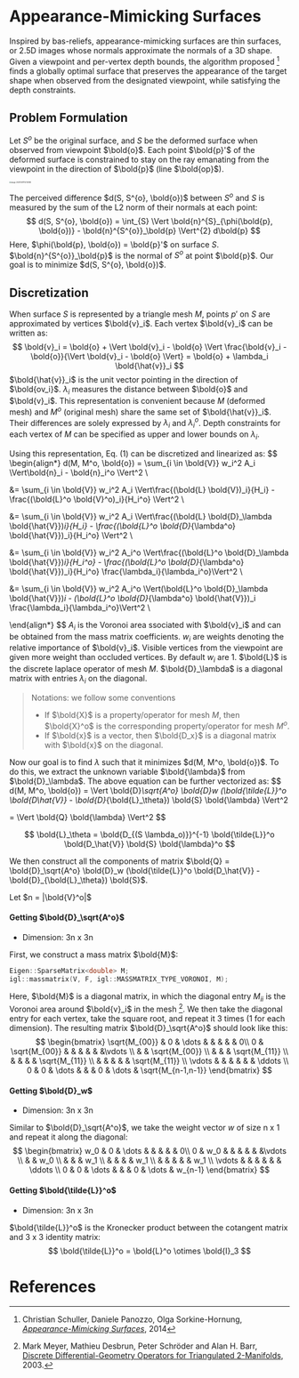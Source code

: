 # Appearance-Mimicking Surfaces

Inspired by bas-reliefs, appearance-mimicking surfaces are thin surfaces, or 2.5D images whose normals approximate the normals of a 3D shape. Given a viewpoint and per-vertex depth bounds, the algorithm proposed [^1] finds a globally optimal surface that preserves the appearance of the target shape when observed from the designated viewpoint, while satisfying the depth constraints. 

## Problem Formulation

Let $S^{o}$ be the original surface, and $S$ be the deformed surface when observed from viewpoint $\bold{o}$. Each point $\bold{p}'$ of the deformed surface is constrained to stay on the ray emanating from the viewpoint in the direction of $\bold{p}$ (line $\bold{op}$).

<img src="/Users/luxizhao/Library/Application Support/typora-user-images/image-20201201115724580.png" alt="image-20201201115724580" style="zoom:20%;" />

The perceived difference $d(S, S^{o}, \bold{o})$ between $S^{o}$ and $S$ is measured by the sum of the L2 norm of their normals at each point:  
$$
d(S, S^{o}, \bold{o}) = \int_{S} \Vert \bold{n}^{S}_{\phi(\bold{p}, \bold{o})} - \bold{n}^{S^{o}}_\bold{p} \Vert^{2} d\bold{p}
$$
Here, $\phi(\bold{p}, \bold{o}) = \bold{p}'$ on surface $S$. $\bold{n}^{S^{o}}_\bold{p}$ is the normal of $S^{o}$ at point $\bold{p}$. Our goal is to minimize $d(S, S^{o}, \bold{o})$.

## Discretization

When surface $S$ is represented by a triangle mesh $M$,  points $p'$ on $S$ are approximated by vertices $\bold{v}_i$. Each vertex $\bold{v}_i$ can be written as:
$$
\bold{v}_i = \bold{o} + \Vert \bold{v}_i - \bold{o} \Vert \frac{\bold{v}_i - \bold{o}}{\Vert \bold{v}_i - \bold{o} \Vert} = \bold{o} + \lambda_i \bold{\hat{v}}_i
$$
$\bold{\hat{v}}_i$ is the unit vector pointing in the direction of $\bold{ov_i}$. $\lambda_i$ measures the distance between $\bold{o}$ and $\bold{v}_i$. This representation is convenient because $M$ (deformed mesh) and $M^o$ (original mesh) share the same set of $\bold{\hat{v}}_i$. Their differences are solely expressed by $\lambda_i$ and $\lambda_i^o$. Depth constraints for each vertex of $M$ can be specified as upper and lower bounds on $\lambda_i$.

Using this representation, Eq. (1) can be discretized and linearized as:
$$
\begin{align*}
d(M, M^o, \bold{o}) = \sum_{i \in \bold{V}} w_i^2 A_i \Vert\bold{n}_i - \bold{n}_i^o \Vert^2 \\

&= \sum_{i \in \bold{V}} w_i^2 A_i \Vert\frac{(\bold{L} \bold{V})_i}{H_i} - \frac{(\bold{L}^o \bold{V}^o)_i}{H_i^o} \Vert^2 \\

&= \sum_{i \in \bold{V}} w_i^2 A_i \Vert\frac{(\bold{L} \bold{D}_\lambda \bold{\hat{V}})_i}{H_i} - \frac{(\bold{L}^o \bold{D}_{\lambda^o} \bold{\hat{V}})_i}{H_i^o} \Vert^2 \\

&= \sum_{i \in \bold{V}} w_i^2 A_i^o \Vert\frac{(\bold{L}^o \bold{D}_\lambda \bold{\hat{V}})_i}{H_i^o} - \frac{(\bold{L}^o \bold{D}_{\lambda^o} \bold{\hat{V}})_i}{H_i^o} \frac{\lambda_i}{\lambda_i^o}\Vert^2 \\ 

&= \sum_{i \in \bold{V}} w_i^2 A_i^o \Vert(\bold{L}^o \bold{D}_\lambda \bold{\hat{V}})_i - (\bold{L}^o \bold{D}_{\lambda^o} \bold{\hat{V}})_i \frac{\lambda_i}{\lambda_i^o}\Vert^2 \\ 

\end{align*}
$$
$A_i$ is the Voronoi area ssociated with $\bold{v}_i$ and can be obtained from the mass matrix coefficients. $w_i$ are weights denoting the relative importance of $\bold{v}_i$. Visible vertices from the viewpoint are given more weight than occluded vertices. By default $w_i$ are 1. $\bold{L}$ is the discrete laplace operator of mesh $M$. $\bold{D}_\lambda$ is a diagonal matrix with entries $\lambda_i$ on the diagonal. 

> Notations: we follow some conventions
>
> * If $\bold{X}$ is a property/operator for mesh $M$, then $\bold{X}^o$ is the corresponding property/operator for mesh $M^o$.
> * If $\bold{x}$ is a vector, then $\bold{D_x}$ is a diagonal matrix with $\bold{x}$ on the diagonal.   

Now our goal is to find $\lambda$ such that it minimizes $d(M, M^o, \bold{o})$. To do this, we extract the unknown variable $\bold{\lambda}$ from $\bold{D}_\lambda$. The above equation can be further vectorized as:
$$
d(M, M^o, \bold{o}) = \Vert \bold{D}_\sqrt{A^o} \bold{D}_w (\bold{\tilde{L}}^o \bold{D_\hat{V}} - \bold{D}_{\bold{L}_\theta}) \bold{S} \bold{\lambda} \Vert^2

= \Vert \bold{Q} \bold{\lambda} \Vert^2
$$

$$
\bold{L}_\theta = \bold{D_{(S \lambda_o)}}^{-1} \bold{\tilde{L}}^o \bold{D_\hat{V}} \bold{S} \bold{\lambda}^o
$$

We then construct all the components of matrix $\bold{Q} = \bold{D}_\sqrt{A^o} \bold{D}_w (\bold{\tilde{L}}^o \bold{D_\hat{V}} - \bold{D}_{\bold{L}_\theta}) \bold{S}$.

Let $n = |\bold{V}^o|$

#### Getting $\bold{D}_\sqrt{A^o}$  

* Dimension: 3n x 3n

First, we construct a mass matrix $\bold{M}$:

```c++
Eigen::SparseMatrix<double> M;
igl::massmatrix(V, F, igl::MASSMATRIX_TYPE_VORONOI, M);
```

Here, $\bold{M}$ is a diagonal matrix, in which the diagonal entry $M_{ii}$ is the Voronoi area around $\bold{v}_i$ in the mesh [^2]. We then take the diagonal entry for each vertex, take the square root, and repeat it 3 times (1 for each dimension).  The resulting matrix $\bold{D}_\sqrt{A^o}$ should look like this:
$$
\begin{bmatrix}
\sqrt{M_{00}} & 0 & \dots &  &  &	 &	& 0\\
0 						& \sqrt{M_{00}} &  &  &  &  & &\vdots \\
 						& 							& \sqrt{M_{00}} \\
 						& 							&  				& \sqrt{M_{11}} \\
 						& 							&  				&  					& \sqrt{M_{11}} \\
 						& 							&  				&  					&  						& \sqrt{M_{11}} \\
\vdots 				& 							&  				&  					&  						&  & \ddots \\
0 						& 0							&  \dots	&  					&  						& 0 & \dots & \sqrt{M_{n-1,n-1}}
\end{bmatrix}
$$


#### Getting $\bold{D}_w$

* Dimension: 3n x 3n

Similar to $\bold{D}_\sqrt{A^o}$, we take the weight vector $w$ of size n x 1 and repeat it along the diagonal:
$$
\begin{bmatrix}
w_0 & 0 & \dots &  &  &	 &	& 0\\
0 						& w_0 &  &  &  &  & &\vdots \\
 						& 							& w_0 \\
 						& 							&  				& w_1 \\
 						& 							&  				&  					& w_1 \\
 						& 							&  				&  					&  						& w_1 \\
\vdots 				& 							&  				&  					&  						&  & \ddots \\
0 						& 0							&  \dots	&  					&  						& 0 & \dots & w_{n-1}
\end{bmatrix}
$$

#### Getting $\bold{\tilde{L}}^o$

* Dimension: 3n x 3n

$\bold{\tilde{L}}^o$ is the Kronecker product between the cotangent matrix and 3 x 3 identity matrix:
$$
\bold{\tilde{L}}^o = \bold{L}^o \otimes \bold{I}_3
$$


# References

[^1]: Christian Schuller, Daniele Panozzo, Olga Sorkine-Hornung, [*Appearance-Mimicking Surfaces*](https://cims.nyu.edu/gcl/papers/mimicking-2014.pdf), 2014

[^2]: Mark Meyer, Mathieu Desbrun, Peter Schröder and Alan H. Barr, [Discrete Differential-Geometry Operators for Triangulated 2-Manifolds](https://www.google.com/search?q=Discrete+Differential-Geometry+Operators+for+Triangulated+2-Manifolds), 2003.

